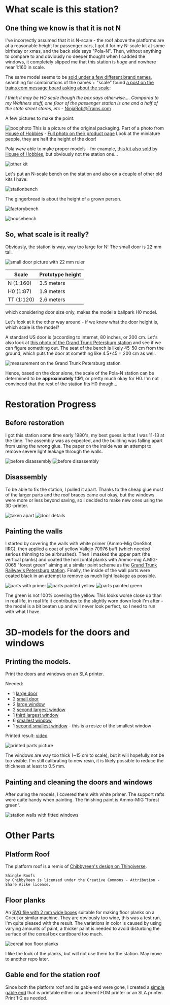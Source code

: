 # What scale is this station?

## One thing we know is that it is not N

I've incorrectly assumed that it is N-scale - the roof above the platforms are at a reasonable height for passenger cars, I got it for my N-scale kit at some birthday or xmas, and the back side says "Pola-N".
Then, without anything to compare to and obviously no deeper thought when I cadded the windows, it completely slipped me that this station is _huge_ and nowhere near 1:160 in scale.

The same model seems to be [sold under a few different brand names](http://milesofgold000nscale.blogspot.com/2014/06/cont.html), searching for combinations of the names + "scale" found [a post on the trains.com message board asking about the scale](https://cs.trains.com/mrr/f/88/t/64804.aspx?sortorder=desc):

*I think it may be HO scale though the box says otherwise.... Compared to my Walthers stuff, one floor of the passenger station is one and a half of the state street stores, etc* - NinjaRob@Trains.com

A few pictures to make the point:

![box photo](media/box.png)
This is a picture of the original packaging. Part of a photo from [House of Hobbies](https://houseofhobbiesfl.com/) - [Full photo on their product page](https://houseofhobbiesfl.com/products/pola-n-scale-passenger-station-building-kit-300?_pos=3&_sid=a84281e1b&_ss=r)
Look at the miniature people, they are half the height of the door!

Pola _were_ able to make proper models - for example, [this kit also sold by House of Hobbies](https://houseofhobbiesfl.com/products/pola-n-scale-industrial-trackside-sand-building-247?_pos=2&_sid=a84281e1b&_ss=r), but obviously not the station one...

![other kit](media/betterscale.png)

Let's put an N-scale bench on the station and also on a couple of other old kits I have:

![stationbench](media/bench.png)

The gingerbread is about the height of a grown person.

![factorybench](media/factorybench.png)

![housebench](media/housebench.png)

## So, what scale is it really?

Obviously, the station is way, way too large for N!
The small door is 22 mm tall.

![small door picture with 22 mm ruler](media/door.png)

|Scale|Prototype height|
|---|---|
| N (1:160) | 3.5 meters |
| H0 (1:87) | 1.9 meters |
| TT (1:120) | 2.6 meters |

which considering door size only, makes the model a ballpark H0 model. 

Let's look at it the other way around - if we know what the door height is, which scale is the model?

A standard US door is (according to internet, 80 inches, or 200 cm. Let's also look at [this photo of the Grand Trunk Petersburg station](https://www.cweek.ca/photo/show/189) and see if we can figure something out. The seat of the bench is likely 45-50 cm from the ground, which puts the door at something like 4.5*45 = 200 cm as well.

![measurement on the Grand Trunk Petersburg station](media/doormeasurement.png)

Hence, based on the door alone, the scale of the Pola-N station can be determined to be **approximately 1:91**, or pretty much okay for H0.
I'm not convinced that the rest of the station fits H0 though...


# Restoration Progress

## Before restoration

I got this station some time early 1980's, my best guess is that I was 11-13 at the time. The assembly was as expected, and the building was falling apart from using the wrong glue.
The paper on the inside was an attempt to remove severe light leakage through the walls.

![before disassembly](media/station_orig1.jpg)
![before disassembly](media/station_orig4.jpg)

## Disassembly

To be able to fix the station, I pulled it apart. Thanks to the cheap glue most of the larger parts and the roof braces came out okay, but the windows were more or less beyond saving, so I decided to make new ones using the 3D-printer.

![taken apart](media/station_orig3.jpg)
![door details](media/station_orig2.jpg)

## Painting the walls

I started by covering the walls with white primer (Ammo-Mig OneShot, IIRC), then applied a coat of yellow Vallejo 70976 buff (which needed serious thinning to be airbrushed).
Then I masked the upper part (the vertical planks) and coated the horizontal planks with Ammo-mig A.MIG-0065 "forest green" aiming at a similar paint scheme as the [Grand Trunk Railway's Petersburg station](https://www.cweek.ca/photo/show/189).
Finally, the inside of the wall parts were coated black in an attempt to remove as much light leakage as possible. 

![parts with primer](media/white.png)
![parts painted yellow](media/yellow.jpg)
![parts painted green](media/green.jpg)

The green is not 100% covering the yellow. This looks worse close up than in real life, in real life it contributes to the slightly worn down look I'm after - the model is a bit beaten up and will never look perfect, so I need to run with what I have. 


# 3D-models for the doors and windows

## Printing the models.

Print the doors and windows on an SLA printer.

Needed:

* 1 [large door](large_door.stl)
* 2 [small door](small_door.stl)
* 2 [large window](large_windows.stl)
* 2 [second largest window](second_largest_window.stl)
* 1 [third largest window](third_largest_window.stl)
* 6 [smallest window](smallest_windows.stl)
* 1 [second smallest window](second_smallest_windows.stl) - this is a resize of the smallest window

Printed result: [video](media/curing_video.mp4)

![printed parts picture](media/printed.jpg)

The windows are way too thick (~15 cm to scale), but it will hopefully not be too visible. I'm still calibrating to new resin, it is likely possible to reduce the thickness at least to 0.5 mm.

## Painting and cleaning the doors and windows

After curing the models, I covered them with white primer. The support rafts were quite handy when painting.
The finishing paint is Ammo-MIG "forest green". 

![station walls with fitted windows](media/placed1.jpg)

# Other Parts
## Platform Roof


The platform roof is a remix of [Chibbyreen's design on Thingiverse](https://www.thingiverse.com/thing:5039844).
```
Shingle Roofs
by ChibbyReen is licensed under the Creative Commons - Attribution - Share Alike license.
```

## Floor planks

An [SVG file with 2 mm wide boxes](floorboards.svg) suitable for making floor planks on a Cricut or similar machine. They are obviously too wide, this was a test run. I'm quite pleased with the result.
The variations in color is caused by using varying amounts of paint, a thicker paint is needed to avoid disturbing the surface of the cereal box cardboard too much. 

![cereal box floor planks](media/planks.jpg)

I like the look of the planks, but will not use them for the station. May move to another repo later.

## Gable end for the station roof

Since both the platform roof and its gable end were gone, I created a [simple gable end](end_planks.stl) that is printable either on a decent FDM printer or an SLA printer.
Print 1-2 as needed.







